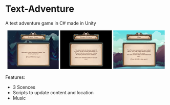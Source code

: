 # Text-Adventure
A text adventure game in C# made in Unity

<div align="center">
<img src="https://github.com/LizDominguez/Text-Adventure/blob/master/level1.png" width="32%" alt="Scene 1">
<img src="https://github.com/LizDominguez/Text-Adventure/blob/master/level2.png" width="32%" alt="Scene 2">
<img src="https://github.com/LizDominguez/Text-Adventure/blob/master/level3.png" width="32%" alt="Scene 3">
</div>

Features:
* 3 Scences
* Scripts to update content and location 
* Music 


